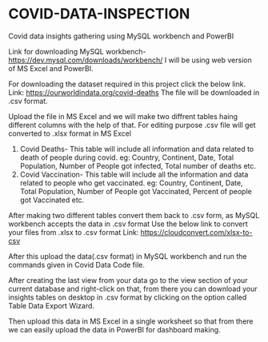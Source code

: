 # COVID-DATA-INSPECTION

Covid data insights gathering using MySQL workbench and PowerBI

Link for downloading MySQL workbench- https://dev.mysql.com/downloads/workbench/
I will be using web version of MS Excel and PowerBI.

For downloading the dataset required in this project click the below link.
Link: https://ourworldindata.org/covid-deaths
The file will be downloaded in .csv format.

Upload the file in MS Excel and we will make two diffrent tables haing different columns with the help of that.
For editing purpose .csv file will get converted to .xlsx format in MS Excel
1. Covid Deaths- This table will include all information and data related to death of people during covid. eg: Country, Continent, Date, Total Population, Number of People got infected, Total number of deaths etc.
2. Covid Vaccination- This table will include all the information and data related to people who get vaccinated. eg: Country, Continent, Date, Total Population, Number of People got Vaccinated, Percent of people got Vaccinated etc.

After making two different tables convert them back to .csv form, as MySQL workbench accepts the data in .csv format
Use the below link to convert your files from .xlsx to .csv format
Link: https://cloudconvert.com/xlsx-to-csv

After this upload the data(.csv format) in MySQL workbench and run the commands given in Covid Data Code file.

After creating the last view from your data go to the view section of your current database and right-click on that, from there you can download your insights tables on desktop in .csv format by clicking on the option called Table Data Export Wizard. 

Then upload this data in MS Excel in a single worksheet so that from there we can easily upload the data in PowerBI for dashboard making.
